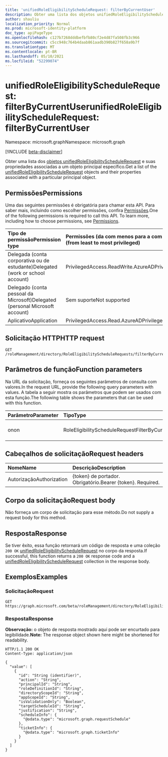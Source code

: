 ```yaml
---
title: 'unifiedRoleEligibilityScheduleRequest: filterByCurrentUser'
description: Obter uma lista dos objetos unifiedRoleEligibilityScheduleRequest e suas propriedades filtradas por uma entidade de usuário específica
author: shauliu
localization_priority: Normal
ms.prod: microsoft-identity-platform
doc_type: apiPageType
ms.openlocfilehash: c127b7268dddbefbfb80cf2e4d87fa508fb3c966
ms.sourcegitcommit: c5cc948c764b4daab861aadb390b827f658a9b7f
ms.translationtype: MT
ms.contentlocale: pt-BR
ms.lasthandoff: 05/10/2021
ms.locfileid: "52299074"
---
```

# <a name="unifiedroleeligibilityschedulerequest-filterbycurrentuser"></a><span data-ttu-id="cf12a-103">unifiedRoleEligibilityScheduleRequest: filterByCurrentUser</span><span class="sxs-lookup"><span data-stu-id="cf12a-103">unifiedRoleEligibilityScheduleRequest: filterByCurrentUser</span></span>
<span data-ttu-id="cf12a-104">Namespace: microsoft.graph</span><span class="sxs-lookup"><span data-stu-id="cf12a-104">Namespace: microsoft.graph</span></span>

[!INCLUDE [beta-disclaimer](../../includes/beta-disclaimer.md)]

<span data-ttu-id="cf12a-105">Obter uma lista dos [objetos unifiedRoleEligibilityScheduleRequest](../resources/unifiedRoleEligibilityScheduleRequest.md) e suas propriedades associadas a um objeto principal específico.</span><span class="sxs-lookup"><span data-stu-id="cf12a-105">Get a list of the [unifiedRoleEligibilityScheduleRequest](../resources/unifiedRoleEligibilityScheduleRequest.md) objects and their properties associated with a particular principal object.</span></span>

## <a name="permissions"></a><span data-ttu-id="cf12a-106">Permissões</span><span class="sxs-lookup"><span data-stu-id="cf12a-106">Permissions</span></span>
<span data-ttu-id="cf12a-p101">Uma das seguintes permissões é obrigatória para chamar esta API. Para saber mais, incluindo como escolher permissões, confira [Permissões](/graph/permissions-reference).</span><span class="sxs-lookup"><span data-stu-id="cf12a-p101">One of the following permissions is required to call this API. To learn more, including how to choose permissions, see [Permissions](/graph/permissions-reference).</span></span>

|<span data-ttu-id="cf12a-109">Tipo de permissão</span><span class="sxs-lookup"><span data-stu-id="cf12a-109">Permission type</span></span>|<span data-ttu-id="cf12a-110">Permissões (da com menos para a com mais privilégios)</span><span class="sxs-lookup"><span data-stu-id="cf12a-110">Permissions (from least to most privileged)</span></span>|
|:---|:---|
|<span data-ttu-id="cf12a-111">Delegada (conta corporativa ou de estudante)</span><span class="sxs-lookup"><span data-stu-id="cf12a-111">Delegated (work or school account)</span></span>|<span data-ttu-id="cf12a-112">PrivilegedAccess.ReadWrite.AzureAD</span><span class="sxs-lookup"><span data-stu-id="cf12a-112">PrivilegedAccess.ReadWrite.AzureAD</span></span>|
|<span data-ttu-id="cf12a-113">Delegado (conta pessoal da Microsoft)</span><span class="sxs-lookup"><span data-stu-id="cf12a-113">Delegated (personal Microsoft account)</span></span>|<span data-ttu-id="cf12a-114">Sem suporte</span><span class="sxs-lookup"><span data-stu-id="cf12a-114">Not supported</span></span>|
|<span data-ttu-id="cf12a-115">Aplicativo</span><span class="sxs-lookup"><span data-stu-id="cf12a-115">Application</span></span>|<span data-ttu-id="cf12a-116">PrivilegedAccess.Read.AzureAD</span><span class="sxs-lookup"><span data-stu-id="cf12a-116">PrivilegedAccess.Read.AzureAD</span></span>|

## <a name="http-request"></a><span data-ttu-id="cf12a-117">Solicitação HTTP</span><span class="sxs-lookup"><span data-stu-id="cf12a-117">HTTP request</span></span>

<!-- {
  "blockType": "ignored"
}
-->
``` http
GET /roleManagement/directory/RoleEligibilityScheduleRequests/filterByCurrentUser
```

## <a name="function-parameters"></a><span data-ttu-id="cf12a-118">Parâmetros de função</span><span class="sxs-lookup"><span data-stu-id="cf12a-118">Function parameters</span></span>
<span data-ttu-id="cf12a-119">Na URL da solicitação, forneça os seguintes parâmetros de consulta com valores.</span><span class="sxs-lookup"><span data-stu-id="cf12a-119">In the request URL, provide the following query parameters with values.</span></span>
<span data-ttu-id="cf12a-120">A tabela a seguir mostra os parâmetros que podem ser usados com esta função.</span><span class="sxs-lookup"><span data-stu-id="cf12a-120">The following table shows the parameters that can be used with this function.</span></span>

|<span data-ttu-id="cf12a-121">Parâmetro</span><span class="sxs-lookup"><span data-stu-id="cf12a-121">Parameter</span></span>|<span data-ttu-id="cf12a-122">Tipo</span><span class="sxs-lookup"><span data-stu-id="cf12a-122">Type</span></span>|<span data-ttu-id="cf12a-123">Descrição</span><span class="sxs-lookup"><span data-stu-id="cf12a-123">Description</span></span>|
|:---|:---|:---|
|<span data-ttu-id="cf12a-124">on</span><span class="sxs-lookup"><span data-stu-id="cf12a-124">on</span></span>|<span data-ttu-id="cf12a-125">RoleEligibilityScheduleRequestFilterByCurrentUserOptions</span><span class="sxs-lookup"><span data-stu-id="cf12a-125">RoleEligibilityScheduleRequestFilterByCurrentUserOptions</span></span>|<span data-ttu-id="cf12a-126">ID do objeto principal</span><span class="sxs-lookup"><span data-stu-id="cf12a-126">ID of the principal object</span></span>|


## <a name="request-headers"></a><span data-ttu-id="cf12a-127">Cabeçalhos de solicitação</span><span class="sxs-lookup"><span data-stu-id="cf12a-127">Request headers</span></span>
|<span data-ttu-id="cf12a-128">Nome</span><span class="sxs-lookup"><span data-stu-id="cf12a-128">Name</span></span>|<span data-ttu-id="cf12a-129">Descrição</span><span class="sxs-lookup"><span data-stu-id="cf12a-129">Description</span></span>|
|:---|:---|
|<span data-ttu-id="cf12a-130">Autorização</span><span class="sxs-lookup"><span data-stu-id="cf12a-130">Authorization</span></span>|<span data-ttu-id="cf12a-p103">{token} de portador. Obrigatório.</span><span class="sxs-lookup"><span data-stu-id="cf12a-p103">Bearer {token}. Required.</span></span>|

## <a name="request-body"></a><span data-ttu-id="cf12a-133">Corpo da solicitação</span><span class="sxs-lookup"><span data-stu-id="cf12a-133">Request body</span></span>
<span data-ttu-id="cf12a-134">Não forneça um corpo de solicitação para esse método.</span><span class="sxs-lookup"><span data-stu-id="cf12a-134">Do not supply a request body for this method.</span></span>

## <a name="response"></a><span data-ttu-id="cf12a-135">Resposta</span><span class="sxs-lookup"><span data-stu-id="cf12a-135">Response</span></span>

<span data-ttu-id="cf12a-136">Se tiver êxito, essa função retornará um código de resposta e uma coleção `200 OK` [unifiedRoleEligibilityScheduleRequest](../resources/unifiedRoleEligibilityScheduleRequest.md) no corpo da resposta.</span><span class="sxs-lookup"><span data-stu-id="cf12a-136">If successful, this function returns a `200 OK` response code and a [unifiedRoleEligibilityScheduleRequest](../resources/unifiedRoleEligibilityScheduleRequest.md) collection in the response body.</span></span>

## <a name="examples"></a><span data-ttu-id="cf12a-137">Exemplos</span><span class="sxs-lookup"><span data-stu-id="cf12a-137">Examples</span></span>

### <a name="request"></a><span data-ttu-id="cf12a-138">Solicitação</span><span class="sxs-lookup"><span data-stu-id="cf12a-138">Request</span></span>
<!-- {
  "blockType": "request",
  "name": "unifiedRoleEligibilityScheduleRequest_filterbycurrentuser"
}
-->
``` http
GET https://graph.microsoft.com/beta/roleManagement/directory/RoleEligibilityScheduleRequests/filterByCurrentUser(on='parameterValue')
```


### <a name="response"></a><span data-ttu-id="cf12a-139">Resposta</span><span class="sxs-lookup"><span data-stu-id="cf12a-139">Response</span></span>
<span data-ttu-id="cf12a-140">**Observação:** o objeto de resposta mostrado aqui pode ser encurtado para legibilidade.</span><span class="sxs-lookup"><span data-stu-id="cf12a-140">**Note:** The response object shown here might be shortened for readability.</span></span>
<!-- {
  "blockType": "response",
  "truncated": true,
  "@odata.type": "Collection(microsoft.graph.unifiedRoleEligibilityScheduleRequest)"
}
-->
``` http
HTTP/1.1 200 OK
Content-Type: application/json

{
  "value": [
    {
      "id": "String (identifier)",
      "action": "String",
      "principalId": "String",
      "roleDefinitionId": "String",
      "directoryScopeId": "String",
      "appScopeId": "String",
      "isValidationOnly": "Boolean",
      "targetScheduleId": "String",
      "justification": "String",
      "scheduleInfo": {
        "@odata.type": "microsoft.graph.requestSchedule"
      },
      "ticketInfo": {
        "@odata.type": "microsoft.graph.ticketInfo"
      }
    }
  ]
}
```

